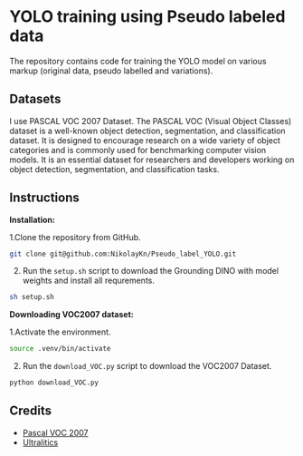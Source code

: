 # YOLO training using Pseudo labeled data

The repository contains code for training the YOLO model on various markup (original data, pseudo labelled and variations).


## Datasets

I use PASCAL VOC 2007 Dataset. The PASCAL VOC (Visual Object Classes) dataset is a well-known object detection, segmentation, and classification dataset. It is designed to encourage research on a wide variety of object categories and is commonly used for benchmarking computer vision models. It is an essential dataset for researchers and developers working on object detection, segmentation, and classification tasks.

## Instructions

**Installation:**

1.Clone the repository from GitHub.

```bash
git clone git@github.com:NikolayKn/Pseudo_label_YOLO.git
```

2. Run the ```setup.sh``` script to download the Grounding DINO with model weights and install all requrements.

```bash
sh setup.sh
```

**Downloading VOC2007 dataset:**

1.Activate the environment.

```bash
source .venv/bin/activate
```

2. Run the ```download_VOC.py``` script to download the VOC2007 Dataset.

```bash
python download_VOC.py
```


## Credits
- [Pascal VOC 2007](http://host.robots.ox.ac.uk/pascal/VOC/)
- [Ultralitics](https://github.com/ultralytics)  
